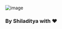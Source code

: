 ![image](https://github.com/user-attachments/assets/409432de-23d0-403d-949f-45d78bacee88)
### By Shiladitya with ❤️
